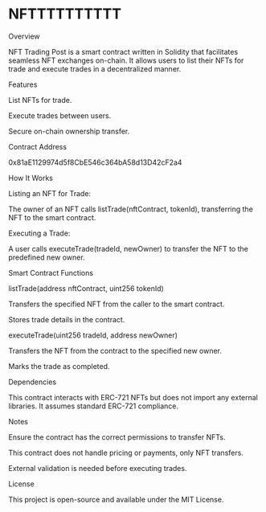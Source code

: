# NFTTTTTTTTTT

Overview

NFT Trading Post is a smart contract written in Solidity that facilitates seamless NFT exchanges on-chain. It allows users to list their NFTs for trade and execute trades in a decentralized manner.

Features

List NFTs for trade.

Execute trades between users.

Secure on-chain ownership transfer.

Contract Address

0x81aE1129974d5f8CbE546c364bA58d13D42cF2a4

How It Works

Listing an NFT for Trade:

The owner of an NFT calls listTrade(nftContract, tokenId), transferring the NFT to the smart contract.

Executing a Trade:

A user calls executeTrade(tradeId, newOwner) to transfer the NFT to the predefined new owner.

Smart Contract Functions

listTrade(address nftContract, uint256 tokenId)

Transfers the specified NFT from the caller to the smart contract.

Stores trade details in the contract.

executeTrade(uint256 tradeId, address newOwner)

Transfers the NFT from the contract to the specified new owner.

Marks the trade as completed.

Dependencies

This contract interacts with ERC-721 NFTs but does not import any external libraries. It assumes standard ERC-721 compliance.

Notes

Ensure the contract has the correct permissions to transfer NFTs.

This contract does not handle pricing or payments, only NFT transfers.

External validation is needed before executing trades.

License

This project is open-source and available under the MIT License.


